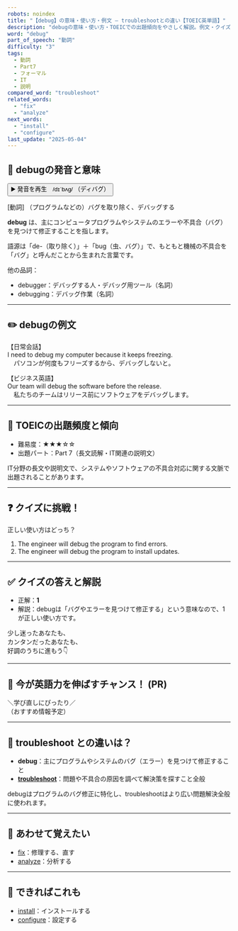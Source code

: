 ```yaml
---
robots: noindex
title: "【debug】の意味・使い方・例文 ― troubleshootとの違い【TOEIC英単語】"
description: "debugの意味・使い方・TOEICでの出題傾向をやさしく解説。例文・クイズ付きでtroubleshootとの違いもわかりやすく学べます。"
word: "debug"
part_of_speech: "動詞"
difficulty: "3"
tags:
  - 動詞
  - Part7
  - フォーマル
  - IT
  - 説明
compared_word: "troubleshoot"
related_words:
  - "fix"
  - "analyze"
next_words:
  - "install"
  - "configure"
last_update: "2025-05-04"
---
```


## 🔰 debugの発音と意味

<button class="play-audio" onclick="playTTS('debug')">
  <span class="play-audio-main">
    ▶️ 発音を再生　/dɪˈbʌɡ/
  </span>
  <span class="play-audio-sub">
    （ディバグ）
  </span>
</button>

[動詞] （プログラムなどの）バグを取り除く、デバッグする

**debug** は、主にコンピュータプログラムやシステムのエラーや不具合（バグ）を見つけて修正することを指します。

語源は「de-（取り除く）」＋「bug（虫、バグ）」で、もともと機械の不具合を「バグ」と呼んだことから生まれた言葉です。

他の品詞：  
- debugger：デバッグする人・デバッグ用ツール（名詞）
- debugging：デバッグ作業（名詞）

---

## ✏️ debugの例文

【日常会話】  
I need to debug my computer because it keeps freezing.  
　パソコンが何度もフリーズするから、デバッグしないと。

【ビジネス英語】  
Our team will debug the software before the release.  
　私たちのチームはリリース前にソフトウェアをデバッグします。

---

## 🎯 TOEICの出題頻度と傾向

- 難易度：★★★☆☆
- 出題パート：Part 7（長文読解・IT関連の説明文）

IT分野の長文や説明文で、システムやソフトウェアの不具合対応に関する文脈で出題されることがあります。

---

## ❓ クイズに挑戦！

正しい使い方はどっち？

1. The engineer will debug the program to find errors.  
2. The engineer will debug the program to install updates.

---

## ✅ クイズの答えと解説

- 正解：**1**
- 解説：debugは「バグやエラーを見つけて修正する」という意味なので、1が正しい使い方です。

少し迷ったあなたも、  
カンタンだったあなたも、  
好調のうちに進もう👇️

---

## 🚀 今が英語力を伸ばすチャンス！ (PR)

<div class="info-center">
＼学び直しにぴったり／<br>  
（おすすめ情報予定）
</div>

---

## 🤔  troubleshoot との違いは？

- **debug**：主にプログラムやシステムのバグ（エラー）を見つけて修正すること
- **[troubleshoot](/word/troubleshoot)**：問題や不具合の原因を調べて解決策を探すこと全般

debugはプログラムのバグ修正に特化し、troubleshootはより広い問題解決全般に使われます。

---

## 🧩 あわせて覚えたい

- [fix](/word/fix)：修理する、直す
- [analyze](/word/analyze)：分析する

---

## 📖 できればこれも

- [install](/word/install)：インストールする
- [configure](/word/configure)：設定する

<!-- cvid: aid30_bid41 -->
